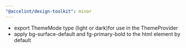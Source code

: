 ```yaml
---
"@accelint/design-toolkit": minor
---
```


- export ThemeMode type (light or dark)for use in the ThemeProvider
- apply bg-surface-default and fg-primary-bold to the html element by default

